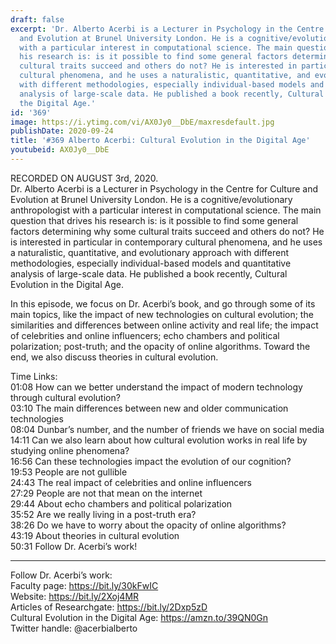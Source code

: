 ```yaml
---
draft: false
excerpt: 'Dr. Alberto Acerbi is a Lecturer in Psychology in the Centre for Culture
  and Evolution at Brunel University London. He is a cognitive/evolutionary anthropologist
  with a particular interest in computational science. The main question that drives
  his research is: is it possible to find some general factors determining why some
  cultural traits succeed and others do not? He is interested in particular in contemporary
  cultural phenomena, and he uses a naturalistic, quantitative, and evolutionary approach
  with different methodologies, especially individual-based models and quantitative
  analysis of large-scale data. He published a book recently, Cultural Evolution in
  the Digital Age.'
id: '369'
image: https://i.ytimg.com/vi/AX0Jy0__DbE/maxresdefault.jpg
publishDate: 2020-09-24
title: '#369 Alberto Acerbi: Cultural Evolution in the Digital Age'
youtubeid: AX0Jy0__DbE
---
```

<div class="timelinks">

RECORDED ON AUGUST 3rd, 2020.  
Dr. Alberto Acerbi is a Lecturer in Psychology in the Centre for Culture and Evolution at Brunel University London. He is a cognitive/evolutionary anthropologist with a particular interest in computational science. The main question that drives his research is: is it possible to find some general factors determining why some cultural traits succeed and others do not? He is interested in particular in contemporary cultural phenomena, and he uses a naturalistic, quantitative, and evolutionary approach with different methodologies, especially individual-based models and quantitative analysis of large-scale data. He published a book recently, Cultural Evolution in the Digital Age.

In this episode, we focus on Dr. Acerbi’s book, and go through some of its main topics, like the impact of new technologies on cultural evolution; the similarities and differences between online activity and real life; the impact of celebrities and online influencers; echo chambers and political polarization; post-truth; and the opacity of online algorithms. Toward the end, we also discuss theories in cultural evolution.

Time Links:  
<time>01:08</time> How can we better understand the impact of modern technology through cultural evolution?  
<time>03:10</time> The main differences between new and older communication technologies  
<time>08:04</time> Dunbar’s number, and the number of friends we have on social media  
<time>14:11</time> Can we also learn about how cultural evolution works in real life by studying online phenomena?  
<time>16:56</time> Can these technologies impact the evolution of our cognition?  
<time>19:53</time> People are not gullible  
<time>24:43</time> The real impact of celebrities and online influencers  
<time>27:29</time> People are not that mean on the internet  
<time>29:44</time> About echo chambers and political polarization  
<time>35:52</time> Are we really living in a post-truth era?  
<time>38:26</time> Do we have to worry about the opacity of online algorithms?  
<time>43:19</time> About theories in cultural evolution  
<time>50:31</time> Follow Dr. Acerbi’s work!

---

Follow Dr. Acerbi’s work:  
Faculty page: https://bit.ly/30kFwIC  
Website: https://bit.ly/2Xoj4MR  
Articles of Researchgate: https://bit.ly/2Dxp5zD  
Cultural Evolution in the Digital Age: https://amzn.to/39QN0Gn  
Twitter handle: @acerbialberto
</div>

